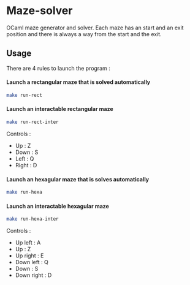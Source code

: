 # Maze-solver
OCaml maze generator and solver. Each maze has an start and an exit position and there is always a way from the start and the exit.

## Usage

There are 4 rules to launch the program :

#### Launch a rectangular maze that is solved automatically

```bash
make run-rect
```

#### Launch an interactable rectangular maze

```bash
make run-rect-inter
```

Controls :
- Up : Z
- Down : S
- Left : Q
- Right : D

#### Launch an hexagular maze that is solves automatically

```bash
make run-hexa
```

#### Launch an interactable hexagular maze

```bash
make run-hexa-inter
```

Controls :
- Up left : A
- Up : Z
- Up right : E
- Down left : Q
- Down : S
- Down right : D
